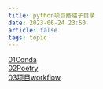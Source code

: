 ```yaml
---
title: python项目搭建子目录
date: 2023-06-24 23:50
article: false
tags: topic
---
```


[01Conda](01Conda)  
[02Poetry](02Poetry)  
[03项目workflow](03项目workflow)
